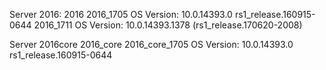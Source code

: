 


Server 2016:
2016
2016_1705           OS Version: 10.0.14393.0  rs1_release.160915-0644
2016_1711           OS Version: 10.0.14393.1378 (rs1_release.170620-2008)

Server 2016core
2016_core
2016_core_1705       OS Version: 10.0.14393.0 rs1_release.160915-0644
